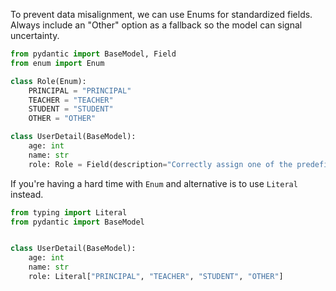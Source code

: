 To prevent data misalignment, we can use Enums for standardized fields. Always include an "Other" option as a fallback so the model can signal uncertainty.

```python hl_lines="7 12"
from pydantic import BaseModel, Field
from enum import Enum

class Role(Enum):
    PRINCIPAL = "PRINCIPAL"
    TEACHER = "TEACHER"
    STUDENT = "STUDENT"
    OTHER = "OTHER"

class UserDetail(BaseModel):
    age: int
    name: str
    role: Role = Field(description="Correctly assign one of the predefined roles to the user.")
```

If you're having a hard time with `Enum` and alternative is to use `Literal` instead.

```python hl_lines="4"
from typing import Literal
from pydantic import BaseModel


class UserDetail(BaseModel):
    age: int
    name: str
    role: Literal["PRINCIPAL", "TEACHER", "STUDENT", "OTHER"]
```
